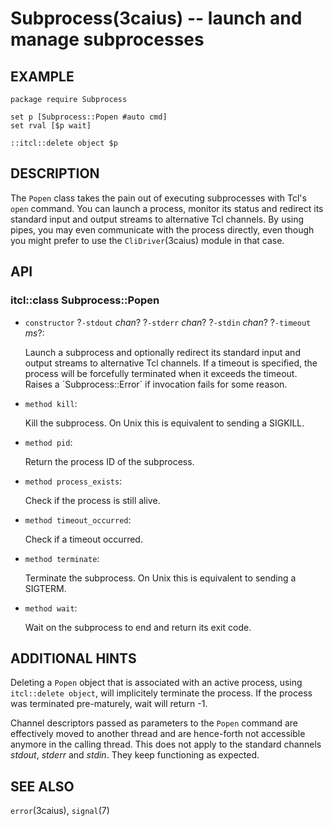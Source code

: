Subprocess(3caius) -- launch and manage subprocesses
==============================================================================

## EXAMPLE

    package require Subprocess

    set p [Subprocess::Popen #auto cmd]
    set rval [$p wait]

    ::itcl::delete object $p

## DESCRIPTION

The `Popen` class takes the pain out of executing subprocesses with Tcl's
`open` command. You can launch a process, monitor its status and redirect its
standard input and output streams to alternative Tcl channels. By using pipes,
you may even communicate with the process directly, even though you might
prefer to use the `CliDriver`(3caius) module in that case. 

## API
<p></p>

### itcl::class Subprocess::Popen

* `constructor` ?`-stdout` *chan*? ?`-stderr` *chan*? ?`-stdin` *chan*? ?`-timeout` *ms*?:
  <p>
  Launch a subprocess and optionally redirect its standard input and output
  streams to alternative Tcl channels. If a timeout is specified, the process will
  be forcefully terminated when it exceeds the timeout.
  Raises a `Subprocess::Error` if invocation fails for some reason.
  </p>

* `method kill`:
  <p>
  Kill the subprocess. On Unix this is equivalent to sending a SIGKILL.
  </p>

* `method pid`:
  <p>
  Return the process ID of the subprocess.
  </p>

* `method process_exists`:
  <p>
  Check if the process is still alive.
  </p>

* `method timeout_occurred`:
  <p>
  Check if a timeout occurred.
  </p>

* `method terminate`:
  <p>
  Terminate the subprocess. On Unix this is equivalent to sending a SIGTERM.
  </p>

* `method wait`:
  <p>
  Wait on the subprocess to end and return its exit code.
  </p>

## ADDITIONAL HINTS

Deleting a `Popen` object that is associated with an active process, using
`itcl::delete object`, will implicitely terminate the process. If the process
was terminated pre-maturely, wait will return -1.

Channel descriptors passed as parameters to the `Popen` command are
effectively moved to another thread and are hence-forth not accessible anymore
in the calling thread. This does not apply to the standard channels *stdout*,
*stderr* and *stdin*. They keep functioning as expected.

## SEE ALSO

`error`(3caius), `signal`(7)

